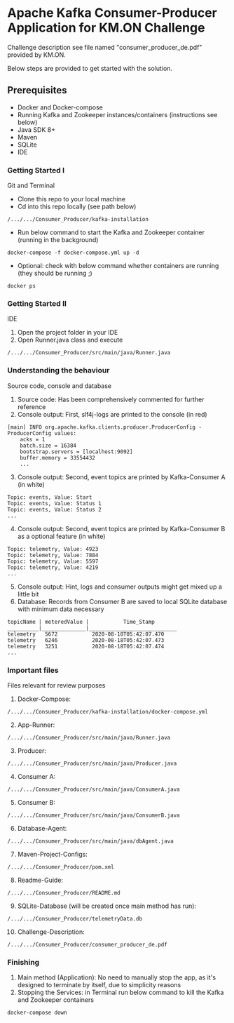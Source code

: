 # Apache Kafka Consumer-Producer Application for KM.ON Challenge

Challenge description see file named "consumer_producer_de.pdf" provided by KM.ON.

Below steps are provided to get started with the solution. 

## Prerequisites

- Docker and Docker-compose
- Running Kafka and Zookeeper instances/containers (instructions see below)
- Java SDK 8+
- Maven
- SQLite
- IDE

### Getting Started I

Git and Terminal


- Clone this repo to your local machine
- Cd into this repo locally (see path below)
```
/.../.../Consumer_Producer/kafka-installation
```
- Run below command to start the Kafka and Zookeeper container (running in the background)
```
docker-compose -f docker-compose.yml up -d
```
- Optional: check with below command whether containers are running (they should be running ;) 
```
docker ps
```

### Getting Started II

IDE

1. Open the project folder in your IDE
2. Open Runner.java class and execute 
```
/.../.../Consumer_Producer/src/main/java/Runner.java
```


### Understanding the behaviour

Source code, console and database

1. Source code: Has been comprehensively commented for further reference
2. Console output: First, slf4j-logs are printed to the console (in red)
```
[main] INFO org.apache.kafka.clients.producer.ProducerConfig - ProducerConfig values: 
	acks = 1
	batch.size = 16384
	bootstrap.servers = [localhost:9092]
	buffer.memory = 33554432
	...
```
3. Console output: Second, event topics are printed by Kafka-Consumer A (in white)

```
Topic: events, Value: Start
Topic: events, Value: Status 1
Topic: events, Value: Status 2
...
```
4. Console output: Second, event topics are printed by Kafka-Consumer B as a optional feature (in white)
```
Topic: telemetry, Value: 4923
Topic: telemetry, Value: 7884
Topic: telemetry, Value: 5597
Topic: telemetry, Value: 4219
...
```
5. Console output: Hint, logs and consumer outputs might get mixed up a little bit
6. Database: Records from Consumer B are saved to local SQLite database with minimum data necessary
```
topicName | meteredValue |           Time_Stamp
__________|______________|____________________________
telemetry	5672	       2020-08-18T05:42:07.470
telemetry	6246	       2020-08-18T05:42:07.473
telemetry	3251	       2020-08-18T05:42:07.474 
...
```

### Important files

Files relevant for review purposes

1. Docker-Compose: 
```
/.../.../Consumer_Producer/kafka-installation/docker-compose.yml
```
2. App-Runner: 
```
/.../.../Consumer_Producer/src/main/java/Runner.java
```
3. Producer: 
```
/.../.../Consumer_Producer/src/main/java/Producer.java
```
4. Consumer A: 
```
/.../.../Consumer_Producer/src/main/java/ConsumerA.java
```
5. Consumer B:
 ```
 /.../.../Consumer_Producer/src/main/java/ConsumerB.java
 ```
6. Database-Agent: 
```
/.../.../Consumer_Producer/src/main/java/dbAgent.java
```
7. Maven-Project-Configs: 
```
/.../.../Consumer_Producer/pom.xml
``` 
8. Readme-Guide: 
```
/.../.../Consumer_Producer/README.md
```
9. SQLite-Database (will be created once main method has run): 
```
/.../.../Consumer_Producer/telemetryData.db 
```
10. Challenge-Description: 
```
/.../.../Consumer_Producer/consumer_producer_de.pdf
```

### Finishing

1. Main method (Application): No need to manually stop the app, as it's designed to terminate by itself, due to simplicity reasons
2. Stopping the Services: in Terminal run below command to kill the Kafka and Zookeeper containers
```
docker-compose down
```
